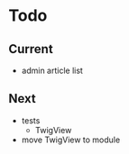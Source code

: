 # Todo

## Current

- admin article list

## Next

- tests  
  - TwigView  
- move TwigView to module  

